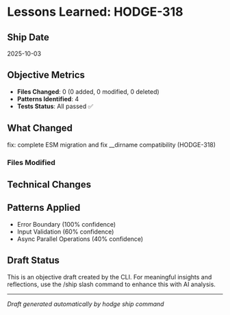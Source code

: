 # Lessons Learned: HODGE-318

## Ship Date
2025-10-03

## Objective Metrics
- **Files Changed**: 0 (0 added, 0 modified, 0 deleted)
- **Patterns Identified**: 4
- **Tests Status**: All passed ✅

## What Changed
fix: complete ESM migration and fix __dirname compatibility (HODGE-318)

### Files Modified



## Technical Changes


## Patterns Applied
- Error Boundary (100% confidence)
- Input Validation (60% confidence)
- Async Parallel Operations (40% confidence)

## Draft Status
This is an objective draft created by the CLI. For meaningful insights and reflections, use the /ship slash command to enhance this with AI analysis.

---
*Draft generated automatically by hodge ship command*